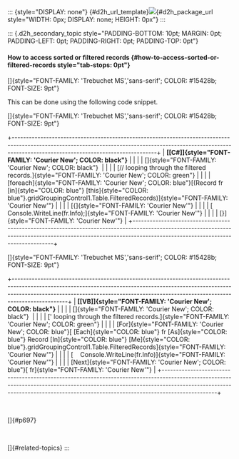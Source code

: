 ::: {style="DISPLAY: none"}
[](ms-xhelp:///?Id=d2h_url_template){#d2h_url_template}![](!package_url!){#d2h_package_url style="WIDTH: 0px; DISPLAY: none; HEIGHT: 0px"}
:::

::: {.d2h_secondary_topic style="PADDING-BOTTOM: 10pt; MARGIN: 0pt; PADDING-LEFT: 0pt; PADDING-RIGHT: 0pt; PADDING-TOP: 0pt"}
#### How to access sorted or filtered records {#how-to-access-sorted-or-filtered-records style="tab-stops: 0pt"}

[]{style="FONT-FAMILY: 'Trebuchet MS','sans-serif'; COLOR: #15428b; FONT-SIZE: 9pt"} 

This can be done using the following code snippet.

[]{style="FONT-FAMILY: 'Trebuchet MS','sans-serif'; COLOR: #15428b; FONT-SIZE: 9pt"} 

+--------------------------------------------------------------------------------------------------------------------------------------------------------------------------------------------------------------+
| **[\[C#\]]{style="FONT-FAMILY: 'Courier New'; COLOR: black"}**                                                                                                                                               |
|                                                                                                                                                                                                              |
| []{style="FONT-FAMILY: 'Courier New'; COLOR: black"}                                                                                                                                                         |
|                                                                                                                                                                                                              |
| [// looping through the filtered records.]{style="FONT-FAMILY: 'Courier New'; COLOR: green"}                                                                                                                 |
|                                                                                                                                                                                                              |
| [foreach]{style="FONT-FAMILY: 'Courier New'; COLOR: blue"}[(Record fr [in]{style="COLOR: blue"} [this]{style="COLOR: blue"}.gridGroupingControl1.Table.FilteredRecords)]{style="FONT-FAMILY: 'Courier New'"} |
|                                                                                                                                                                                                              |
| [{]{style="FONT-FAMILY: 'Courier New'"}                                                                                                                                                                      |
|                                                                                                                                                                                                              |
| [      Console.WriteLine(fr.Info);]{style="FONT-FAMILY: 'Courier New'"}                                                                                                                                      |
|                                                                                                                                                                                                              |
| [}]{style="FONT-FAMILY: 'Courier New'"}                                                                                                                                                                      |
+--------------------------------------------------------------------------------------------------------------------------------------------------------------------------------------------------------------+

[]{style="FONT-FAMILY: 'Trebuchet MS','sans-serif'; COLOR: #15428b; FONT-SIZE: 9pt"} 

+-------------------------------------------------------------------------------------------------------------------------------------------------------------------------------------------------------------------------------------------------------------+
| **[\[VB\]]{style="FONT-FAMILY: 'Courier New'; COLOR: black"}**                                                                                                                                                                                              |
|                                                                                                                                                                                                                                                             |
| []{style="FONT-FAMILY: 'Courier New'; COLOR: black"}                                                                                                                                                                                                        |
|                                                                                                                                                                                                                                                             |
| [\' looping through the filtered records.]{style="FONT-FAMILY: 'Courier New'; COLOR: green"}                                                                                                                                                                |
|                                                                                                                                                                                                                                                             |
| [For]{style="FONT-FAMILY: 'Courier New'; COLOR: blue"}[ [Each]{style="COLOR: blue"} fr [As]{style="COLOR: blue"} Record [In]{style="COLOR: blue"} [Me]{style="COLOR: blue"}.gridGroupingControl1.Table.FilteredRecords]{style="FONT-FAMILY: 'Courier New'"} |
|                                                                                                                                                                                                                                                             |
| [    Console.WriteLine(fr.Info)]{style="FONT-FAMILY: 'Courier New'"}                                                                                                                                                                                        |
|                                                                                                                                                                                                                                                             |
| [Next]{style="FONT-FAMILY: 'Courier New'; COLOR: blue"}[ fr]{style="FONT-FAMILY: 'Courier New'"}                                                                                                                                                            |
+-------------------------------------------------------------------------------------------------------------------------------------------------------------------------------------------------------------------------------------------------------------+

 

[]{#p697} 

 

[]{#related-topics}
:::
